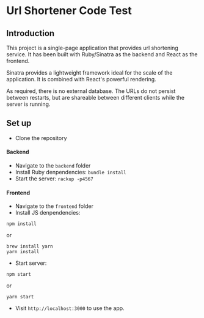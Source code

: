 # Url Shortener Code Test

## Introduction

This project is a single-page application that provides url shortening service. It has been built with Ruby/Sinatra as the backend and React as the frontend.

Sinatra provides a lightweight framework ideal for the scale of the application. It is combined with React's powerful rendering.

As required, there is no external database. The URLs do not persist between restarts, but are shareable between different clients while the server is running.

## Set up

- Clone the repository

#### Backend
- Navigate to the ```backend``` folder
- Install Ruby denpendencies: ```bundle install```
- Start the server: ```rackup -p4567```

#### Frontend
- Navigate to the ```frontend``` folder
- Install JS denpendencies:   
```
npm install
```
or   
```
brew install yarn
yarn install
```
- Start server:
```
npm start
```
or
```
yarn start
```
- Visit ```http://localhost:3000``` to use the app.
